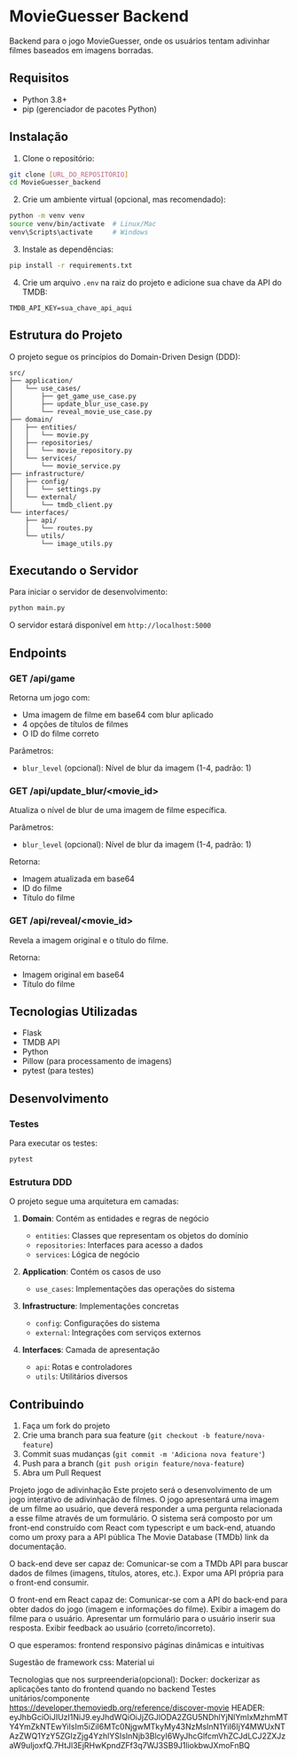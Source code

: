 # MovieGuesser Backend

Backend para o jogo MovieGuesser, onde os usuários tentam adivinhar filmes baseados em imagens borradas.

## Requisitos

- Python 3.8+
- pip (gerenciador de pacotes Python)

## Instalação

1. Clone o repositório:
```bash
git clone [URL_DO_REPOSITÓRIO]
cd MovieGuesser_backend
```

2. Crie um ambiente virtual (opcional, mas recomendado):
```bash
python -m venv venv
source venv/bin/activate  # Linux/Mac
venv\Scripts\activate     # Windows
```

3. Instale as dependências:
```bash
pip install -r requirements.txt
```

4. Crie um arquivo `.env` na raiz do projeto e adicione sua chave da API do TMDB:
```
TMDB_API_KEY=sua_chave_api_aqui
```

## Estrutura do Projeto

O projeto segue os princípios do Domain-Driven Design (DDD):

```
src/
├── application/
│   └── use_cases/
│       ├── get_game_use_case.py
│       ├── update_blur_use_case.py
│       └── reveal_movie_use_case.py
├── domain/
│   ├── entities/
│   │   └── movie.py
│   ├── repositories/
│   │   └── movie_repository.py
│   └── services/
│       └── movie_service.py
├── infrastructure/
│   ├── config/
│   │   └── settings.py
│   └── external/
│       └── tmdb_client.py
└── interfaces/
    ├── api/
    │   └── routes.py
    └── utils/
        └── image_utils.py
```

## Executando o Servidor

Para iniciar o servidor de desenvolvimento:

```bash
python main.py
```

O servidor estará disponível em `http://localhost:5000`

## Endpoints

### GET /api/game
Retorna um jogo com:
- Uma imagem de filme em base64 com blur aplicado
- 4 opções de títulos de filmes
- O ID do filme correto

Parâmetros:
- `blur_level` (opcional): Nível de blur da imagem (1-4, padrão: 1)

### GET /api/update_blur/<movie_id>
Atualiza o nível de blur de uma imagem de filme específica.

Parâmetros:
- `blur_level` (opcional): Nível de blur da imagem (1-4, padrão: 1)

Retorna:
- Imagem atualizada em base64
- ID do filme
- Título do filme

### GET /api/reveal/<movie_id>
Revela a imagem original e o título do filme.

Retorna:
- Imagem original em base64
- Título do filme

## Tecnologias Utilizadas

- Flask
- TMDB API
- Python
- Pillow (para processamento de imagens)
- pytest (para testes)

## Desenvolvimento

### Testes
Para executar os testes:
```bash
pytest
```

### Estrutura DDD

O projeto segue uma arquitetura em camadas:

1. **Domain**: Contém as entidades e regras de negócio
   - `entities`: Classes que representam os objetos do domínio
   - `repositories`: Interfaces para acesso a dados
   - `services`: Lógica de negócio

2. **Application**: Contém os casos de uso
   - `use_cases`: Implementações das operações do sistema

3. **Infrastructure**: Implementações concretas
   - `config`: Configurações do sistema
   - `external`: Integrações com serviços externos

4. **Interfaces**: Camada de apresentação
   - `api`: Rotas e controladores
   - `utils`: Utilitários diversos

## Contribuindo

1. Faça um fork do projeto
2. Crie uma branch para sua feature (`git checkout -b feature/nova-feature`)
3. Commit suas mudanças (`git commit -m 'Adiciona nova feature'`)
4. Push para a branch (`git push origin feature/nova-feature`)
5. Abra um Pull Request

Projeto jogo de adivinhação
Este projeto será o desenvolvimento de um jogo interativo de adivinhação de filmes. O jogo apresentará uma imagem de um filme ao usuário, que deverá responder a uma pergunta relacionada a esse filme através de um formulário. O sistema será composto por um front-end construído com React com typescript e um back-end, atuando como um proxy para a API pública The Movie Database (TMDb) link da documentação.

O back-end deve ser capaz de:
Comunicar-se com a TMDb API para buscar dados de filmes (imagens, títulos, atores, etc.).
Expor uma API própria para o front-end consumir.

O front-end em React capaz de:
Comunicar-se com a API do back-end para obter dados do jogo (imagem e informações do filme).
Exibir a imagem do filme para o usuário.
Apresentar um formulário para o usuário inserir sua resposta.
Exibir feedback ao usuário (correto/incorreto).

O que esperamos:
frontend responsivo
páginas dinâmicas e intuitivas 

Sugestão de framework css:
Material ui

Tecnologias que nos surpreenderia(opcional):
Docker: dockerizar as aplicações tanto do frontend quando no backend
Testes unitários/componente
https://developer.themoviedb.org/reference/discover-movie
HEADER: eyJhbGciOiJIUzI1NiJ9.eyJhdWQiOiJjZGJlODA2ZGU5NDhlYjNlYmIxMzhmMTY4YmZkNTEwYiIsIm5iZiI6MTc0NjgwMTkyMy43NzMsInN1YiI6IjY4MWUxNTAzZWQ1YzY5ZGIzZjg4YzhlYSIsInNjb3BlcyI6WyJhcGlfcmVhZCJdLCJ2ZXJzaW9uIjoxfQ.7HtJl3EjRHwKpndZFf3q7WJ3SB9J1liokbwJXmoFnBQ